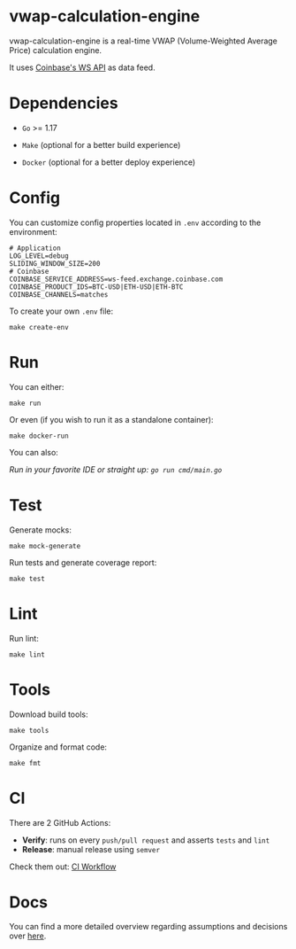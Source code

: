# vwap-calculation-engine
vwap-calculation-engine is a real-time VWAP (Volume-Weighted Average Price) calculation engine.

It uses [Coinbase's WS API](https://docs.cloud.coinbase.com/exchange/docs/websocket-overview) as data feed.

# Dependencies

- `Go` >= 1.17

- `Make` (optional for a better build experience)

- `Docker` (optional for a better deploy experience)

# Config
You can customize config properties located in `.env` according to the environment:

```
# Application
LOG_LEVEL=debug
SLIDING_WINDOW_SIZE=200
# Coinbase
COINBASE_SERVICE_ADDRESS=ws-feed.exchange.coinbase.com
COINBASE_PRODUCT_IDS=BTC-USD|ETH-USD|ETH-BTC
COINBASE_CHANNELS=matches
```

To create your own `.env` file:
```
make create-env
```

# Run

You can either:

```
make run
```

Or even (if you wish to run it as a standalone container):

```
make docker-run
```

You can also:

*Run in your favorite IDE or straight up: `go run cmd/main.go`*

# Test

Generate mocks:

```
make mock-generate
```

Run tests and generate coverage report:

```
make test
```

# Lint

Run lint:

```
make lint
```

# Tools

Download build tools:

```
make tools
```
Organize and format code:

```
make fmt
```

# CI

There are 2 GitHub Actions:
 - **Verify**: runs on every `push/pull request` and asserts `tests` and `lint`
 - **Release**: manual release using `semver`

Check them out: [CI Workflow](https://github.com/westcottian/vwap-calculation-engine/actions)

# Docs
You can find a more detailed overview regarding assumptions and decisions over [here](docs/).
